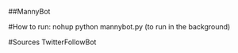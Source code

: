 ##MannyBot

#How to run:
nohup python mannybot.py (to run in the background)

#Sources
TwitterFollowBot 